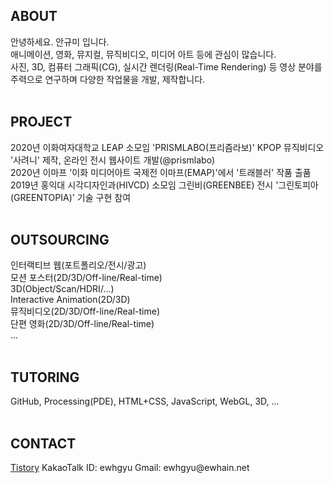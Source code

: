 <h2>ABOUT</h2>
안녕하세요. 안규미 입니다. <br>
애니메이션, 영화, 뮤지컬, 뮤직비디오, 미디어 아트 등에 관심이 많습니다. <br>
사진, 3D, 컴퓨터 그래픽(CG), 실시간 렌더링(Real-Time Rendering) 등 영상 분야를 주력으로 연구하며 다양한 작업물을 개발, 제작합니다. <br>
<br>
<h2>PROJECT</h2>
2020년 이화여자대학교 LEAP 소모임 'PRISMLABO(프리즘라보)' KPOP 뮤직비디오 '사려니' 제작, 온라인 전시 웹사이트 개발(@prismlabo)<br>
2020년 이마프 '이화 미디어아트 국제전 이마프(EMAP)'에서 '트래블러' 작품 출품 <br>
2019년 홍익대 시각디자인과(HIVCD) 소모임 그린비(GREENBEE) 전시 '그린토피아(GREENTOPIA)' 기술 구현 참여<br>
<br>
<h2>OUTSOURCING</h2>
인터랙티브 웹(포트폴리오/전시/광고)<br>
모션 포스터(2D/3D/Off-line/Real-time)<br>
3D(Object/Scan/HDRI/...)<br>
Interactive Animation(2D/3D)<br>
뮤직비디오(2D/3D/Off-line/Real-time)<br>
단편 영화(2D/3D/Off-line/Real-time)<br>
...<br>
<br>
<h2>TUTORING</h2>
GitHub, Processing(PDE), HTML+CSS, JavaScript, WebGL, 3D, ...<br>
<br>
<h2>CONTACT</h2>
<a href = "https://3darvr.tistory.com/">Tistory</a>
KakaoTalk ID: ewhgyu
Gmail: ewhgyu@ewhain.net<br>
<br>
